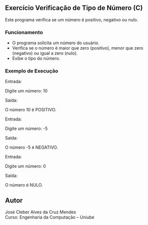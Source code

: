 ## Exercício Verificação de Tipo de Número (C)

Este programa verifica se um número é positivo, negativo ou nulo.

### Funcionamento

- O programa solicita um número do usuário.
- Verifica se o número é maior que zero (positivo), menor que zero (negativo) ou igual a zero (nulo).
- Exibe o tipo do número.

### Exemplo de Execução

Entrada:

Digite um número: 10

Saída:

O número 10 é POSITIVO.

Entrada:

Digite um número: -5

Saída:

O número -5 é NEGATIVO.

Entrada:

Digite um número: 0

Saída:

O número é NULO.

## Autor
José Cleber Alves da Cruz Mendes  
Curso: Engenharia da Computação – Uniube
